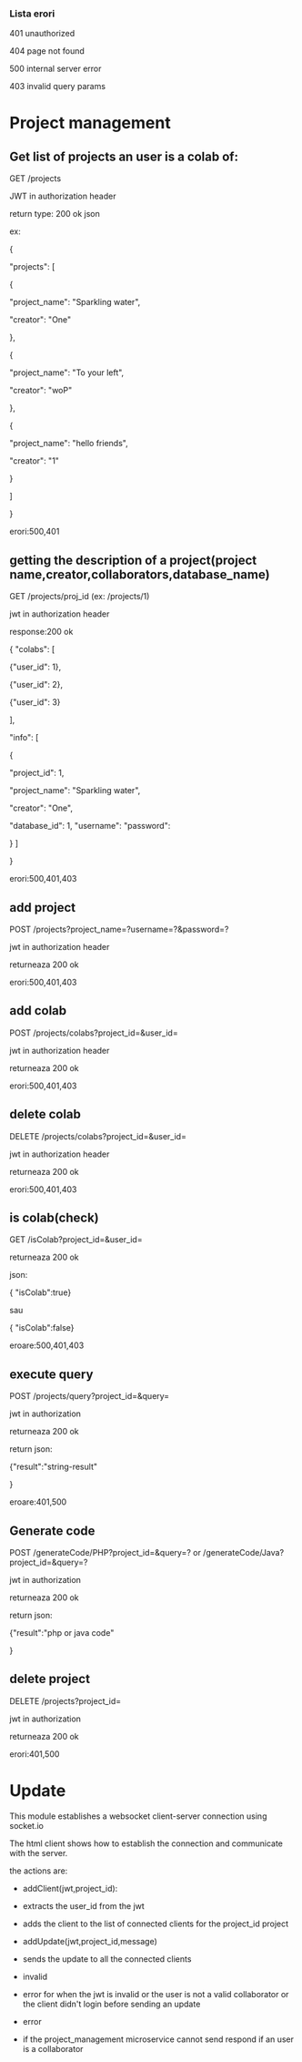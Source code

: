 ### Lista erori

401 unauthorized

404 page not found

500 internal server error

403 invalid query params

# Project management

## Get list of projects an user is a colab of:

GET /projects

JWT in authorization header

return type: 200 ok json

ex:

{

"projects": [

{

"project_name": "Sparkling water",

"creator": "One"

},

{

"project_name": "To your left",

"creator": "woP"

},

{

"project_name": "hello friends",

"creator": "1"

}

]

}

erori:500,401

## getting the description of a project(project name,creator,collaborators,database_name)

  

GET /projects/proj_id (ex: /projects/1)

  

jwt in authorization header

response:200 ok

{ "colabs": [

{"user_id": 1},

{"user_id": 2},

{"user_id": 3}

],

"info": [

{

"project_id": 1,

"project_name": "Sparkling water",

"creator": "One",

"database_id": 1,
"username":
"password":

} ]

}

erori:500,401,403

  

## add project

  

POST /projects?project_name=?username=?&password=?

  
  

jwt in authorization header

returneaza 200 ok

erori:500,401,403

  

## add colab

  

POST /projects/colabs?project_id=&user_id=

  

jwt in authorization header

returneaza 200 ok

erori:500,401,403

  

## delete colab

  

DELETE /projects/colabs?project_id=&user_id=

  

jwt in authorization header

returneaza 200 ok

erori:500,401,403

  
  

## is colab(check)

  

GET /isColab?project_id=&user_id=

returneaza 200 ok

json:

{ "isColab":true}

sau

{ "isColab":false}

  

eroare:500,401,403

  

## execute query

  

POST /projects/query?project_id=&query=

  

jwt in authorization

returneaza 200 ok

return json:

{"result":"string-result"

}

eroare:401,500

  

## Generate code

POST /generateCode/PHP?project_id=&query=? or /generateCode/Java?project_id=&query=?

  

jwt in authorization

returneaza 200 ok

return json:

{"result":"php or java code"

}

## delete project

  

DELETE /projects?project_id=

jwt in authorization

returneaza 200 ok

  

erori:401,500

  

# Update

  

This module establishes a websocket client-server connection using socket.io

The html client shows how to establish the connection and communicate with the server.

the actions are:

* addClient(jwt,project_id):

* extracts the user_id from the jwt

* adds the client to the list of connected clients for the project_id project

* addUpdate(jwt,project_id,message)

* sends the update to all the connected clients

* invalid

* error for when the jwt is invalid or the user is not a valid collaborator or the client didn't login before sending an update

* error

* if the project_management microservice cannot send respond if an user is a collaborator
